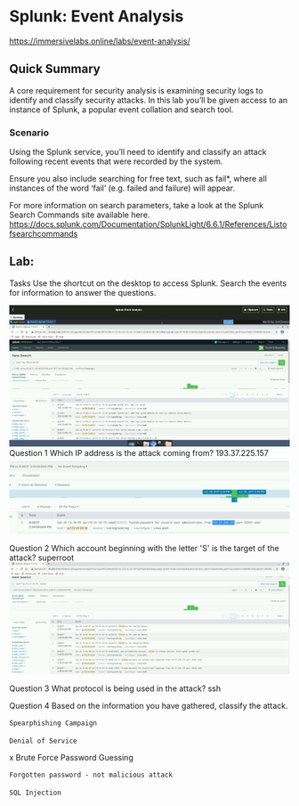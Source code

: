 # Splunk: Event Analysis

https://immersivelabs.online/labs/event-analysis/

## Quick Summary
A core requirement for security analysis is examining security logs to identify and classify security attacks. In this lab you’ll be given access to an instance of Splunk, a popular event collation and search tool.

### Scenario
Using the Splunk service, you’ll need to identify and classify an attack following recent events that were recorded by the system.

Ensure you also include searching for free text, such as fail*, where all instances of the word ‘fail’ (e.g. failed and failure) will appear.

For more information on search parameters, take a look at the Splunk Search Commands site available here.
https://docs.splunk.com/Documentation/SplunkLight/6.6.1/References/Listofsearchcommands

## Lab:

Tasks
Use the shortcut on the desktop to access Splunk.
Search the events for information to answer the questions.

![Splunk Start](./images/Splunk/SplunkIP.PNG)
Question 1 
Which IP address is the attack coming from?
193.37.225.157
![Splunk Start](./images/Splunk/SplunkIncidentIP.PNG)


Question 2 
Which account beginning with the letter 'S' is the target of the attack?
superroot
![Splunk Account](./images/Splunk/AccountBeginningWS.PNG)


Question 3
What protocol is being used in the attack?
ssh

Question 4 
Based on the information you have gathered, classify the attack.

    Spearphishing Campaign

    Denial of Service

x   Brute Force Password Guessing

    Forgotten password - not malicious attack

    SQL Injection